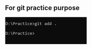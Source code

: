## For git practice purpose
![git init](https://github.com/PoornaSaiNagendra/Practice/blob/main/Images/gitAdd.PNG?raw=true)
